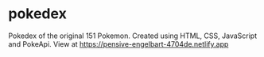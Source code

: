 # pokedex
Pokedex of the original 151 Pokemon.
Created using HTML, CSS, JavaScript and PokeApi.
View at https://pensive-engelbart-4704de.netlify.app
